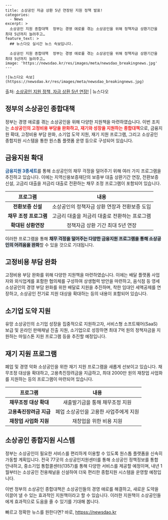     ---
    title: 소상공인 자금 상환 5년 연장된 지원 정책 발표!
    categories:
      - News
    excerpt: >
      소상공인 지원 종합대책  정부는 경영 애로를 겪는 소상공인을 위해 정책자금 상환기간을 최대 5년까지 늘려주고…
    feature_text: >
      ## 뉴스다오 실시간 뉴스 속보입니다.
    
      소상공인 지원 종합대책  정부는 경영 애로를 겪는 소상공인을 위해 정책자금 상환기간을 최대 5년까지 늘려주고…
    image: 'https://newsdao.kr/res/images/meta/newsdao_breakingnews.jpg'
    ---
    
    ![뉴스다오 속보](httpss://newsdao.kr/res/images/meta/newsdao_breakingnews.jpg)

<p>출처: <a href="httpss://newsdao.kr/4576" rel="dofollow">소상공인 지원 정책, 자금 상환 5년 연장!</a> | 뉴스다오</p>

<h2 data-ke-size="size26">정부의 소상공인 종합대책</h2>

정부는 경영 애로를 겪는 소상공인을 위해 다양한 지원책을 마련하였습니다. 이번 조치는 <b><span style="color: #ee2323;">소상공인의 고정비용 부담을 완화하고, 재기와 성장을 지원하는 종합대책</span></b>으로, 금융지원 확대, 고정비용 부담 완화, 소기업 도약 지원, 재기 지원 프로그램, 그리고 소상공인 종합지원 시스템을 통한 원스톱 플랫폼 운영 등으로 구성되어 있습니다.

<h2 data-ke-size="size26">금융지원 확대</h2>

<b><span style="color: #1a5490;">금융지원 3종세트</span></b>를 통해 소상공인의 채무 걱정을 덜어주기 위해 여러 가지 프로그램을 추진하고 있습니다. 이에는 지역신용보증재단의 보증부 대출 상환기간 연장, 전환보증 신설, 고금리 대출을 저금리 대출로 전환하는 채무 조정 프로그램이 포함되어 있습니다.

<table>
<thead>
<tr>
<th style="text-align: center;">프로그램</th>
<th style="text-align: center;">내용</th>
</tr>
</thead>
<tbody>
<tr>
<td style="text-align: center;"><b>전환보증 신설</b></td>
<td style="text-align: center;">소상공인의 정책자금 상환 연장과 전환보증 도입</td>
</tr>
<tr>
<td style="text-align: center;"><b>채무 조정 프로그램</b></td>
<td style="text-align: center;">고금리 대출을 저금리 대출로 전환하는 프로그램</td>
</tr>
<tr>
<td style="text-align: center;"><b>확대된 상환연장</b></td>
<td style="text-align: center;">정책자금 상환 기간 최대 5년 연장</td>
</tr>
</tbody>
</table>

이러한 프로그램을 통해 <b><span style="background-color: #21538527;">채무 걱정을 덜어주는 다양한 금융지원 프로그램을 통해 소상공인의 어려움을 완화</span></b>할 수 있을 것으로 기대됩니다.

<h2 data-ke-size="size26">고정비용 부담 완화</h2>

고정비용 부담 완화를 위해 다양한 지원책을 마련하였습니다. 이에는 배달 플랫폼 사업자와 외식업계를 포함한 협의체를 구성하여 상생협력 방안을 마련하고, 음식점 등 영세 소상공인의 경영 부담 완화를 위한 배달료 지원을 추진하며, 착한 임대인 세액공제를 연장하고, 소상공인 전기료 지원 대상을 확대하는 등의 내용이 포함되어 있습니다.

<h2 data-ke-size="size26">소기업 도약 지원</h2>

유망 소상공인의 소기업 성장을 집중적으로 지원하고자, 서비스형 소프트웨어(SaaS) 보급 및 온라인 판매채널 진출 지원, 소기업으로 성장하면 최대 7억 원의 정책자금을 지원하는 마일스톤 지원 프로그램 등을 추진할 예정입니다.

<h2 data-ke-size="size26">재기 지원 프로그램</h2>

폐업 및 경영 악화 소상공인을 위한 재기 지원 프로그램을 새롭게 선보이고 있습니다. 채무조정 대상을 확대하고, 고용촉진장려금을 지급하고, 최대 2000만 원의 재창업 사업화를 지원하는 등의 프로그램이 마련되어 있습니다.

<table>
<thead>
<tr>
<th style="text-align: center;">프로그램</th>
<th style="text-align: center;">내용</th>
</tr>
</thead>
<tbody>
<tr>
<td style="text-align: center;"><b>채무조정 대상 확대</b></td>
<td style="text-align: center;">새출발기금을 통해 채무조정 지원</td>
</tr>
<tr>
<td style="text-align: center;"><b>고용촉진장려금 지급</b></td>
<td style="text-align: center;">폐업 소상공인을 고용한 사업주에게 지원</td>
</tr>
<tr>
<td style="text-align: center;"><b>재창업 사업화 지원</b></td>
<td style="text-align: center;">재창업을 위한 비용 지원</td>
</tr>
</tbody>
</table>

<h2 data-ke-size="size26">소상공인 종합지원 시스템</h2>

정부는 소상공인이 필요한 서비스를 편리하게 이용할 수 있도록 원스톱 플랫폼을 신속히 가동할 계획입니다. 전국 77곳의 소상공인지원센터를 통해 소상공인 정책정보를 통합 안내하고, 중소기업 통합콜센터(1357)를 통해 다양한 서비스를 제공할 예정이며, 내년 1월부터는 소상공인 전용채널을 신설하여 더욱 편리한 종합지원 시스템을 운영할 예정입니다.

이번 정부의 소상공인 종합대책은 소상공인들의 경영 애로를 해결하고, 새로운 도약을 이끌어 낼 수 있는 효과적인 지원책이라고 할 수 있습니다. 이러한 지원책이 소상공인들에게 효과적으로 도움을 줄 수 있기를 기대해 봅니다. 

빠르고 정확한 뉴스를 원한다면? 바로, <a href="httpss://newsdao.kr" rel="dofollow">httpss://newsdao.kr</a>


    